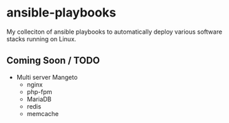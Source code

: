# ansible-playbooks

My colleciton of ansible playbooks to automatically deploy various software stacks running on Linux. 

## Coming Soon / TODO
* Multi server Mangeto
  * nginx
  * php-fpm
  * MariaDB
  * redis
  * memcache
